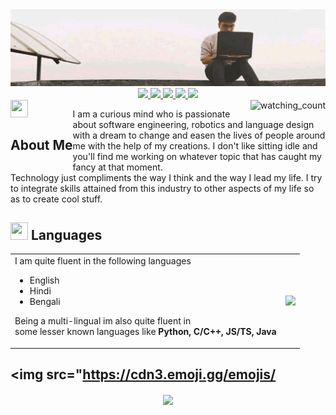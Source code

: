 <center> <img src="./background.jpeg" /> </center>

<div align="center">

<a target="_blank" href="https://www.linkedin.com/in/aditya-jyoti/"> 
  <img src="https://img.shields.io/badge/LinkedIn-076678?style=for-the-badge&logo=linkedin&logoColor=white"> 
</a>
<a target="_blank" href="https://twitter.com/adityajyoti_"> 
  <img src="https://img.shields.io/badge/Twitter-79740e?style=for-the-badge&logo=twitter&logoColor=white"> 
</a>
<a target="_blank" href="https://discord.com/users/593036316980019220"> 
  <img src="https://img.shields.io/badge/Discord-873f71?style=for-the-badge&logo=discord&logoColor=white"> 
</a>
<a target="_blank" href="https://mail.google.com/mail/u/1/?view=cm&fs=1&to=aj.adityajyoti@gmail.com&tf=1"> 
  <img src="https://img.shields.io/badge/Gmail-9d0006?style=for-the-badge&logo=gmail&logoColor=white"> 
</a>
<a target="_blank" href="https://adityajyoti.com"> 
  <img src="https://img.shields.io/badge/website-427b58?style=for-the-badge&logo=About.me&logoColor=white"> 
</a>

</div>

<div>
  <div align="left" style="float: left;">
    <img src="https://cdn3.emoji.gg/emojis/2112_wave_animated.gif" width="28px" height="28px"> 
    <h2>About Me</h2>
  </div>
  
  <div align="right" style="float: right;">
    <img src="https://komarev.com/ghpvc/?username=aditya-jyoti&style=flat-square&color=b57614&label=views" height="25px" alt="watching_count" />
  </div>
</div>


I am a curious mind who is passionate about software engineering, robotics and language design with a dream to
change and easen the lives of people around me with the help of my creations.
I don't like sitting idle and you'll find me working on whatever topic that has caught my fancy at that moment. <br>
Technology just compliments the way I think and the way I lead my life.
I try to integrate skills attained from this industry to other aspects of my life so as to create cool stuff.

## <img src="https://cdn3.emoji.gg/emojis/7809-pepe-noted.gif" width="28x" height="28px"> Languages

<table>
<tr>
<td>
<div align="left">
I am quite fluent in the following languages
<ul>
<li>English</li>
<li>Hindi</li>
<li>Bengali</li>
</ul>

Being a multi-lingual im also quite fluent in <br>
some lesser known languages like **Python, C/C++, JS/TS, Java**

</div>
</td>
<td>
<img align="right" src="http://github-profile-summary-cards.vercel.app/api/cards/repos-per-language?username=Aditya-Jyoti&theme=gruvbox" />
</td>
  
</tr>
</table>

## <img src="https://cdn3.emoji.gg/emojis/

<p align="center">
  <img align="center" src="http://github-profile-summary-cards.vercel.app/api/cards/profile-details?username=Aditya-Jyoti&theme=gruvbox" />
</p>
